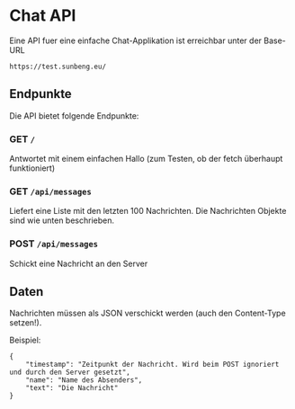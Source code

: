# Chat API

Eine API fuer eine einfache Chat-Applikation ist erreichbar unter der Base-URL

```
https://test.sunbeng.eu/
```

## Endpunkte

Die API bietet folgende Endpunkte:

### GET `/`
Antwortet mit einem einfachen Hallo (zum Testen, ob der fetch überhaupt funktioniert)

### GET `/api/messages`
Liefert eine Liste mit den letzten 100 Nachrichten. Die Nachrichten Objekte sind wie unten beschrieben.

### POST `/api/messages`
Schickt eine Nachricht an den Server

## Daten

Nachrichten müssen als JSON verschickt werden (auch den Content-Type setzen!).

Beispiel:
```
{
    "timestamp": "Zeitpunkt der Nachricht. Wird beim POST ignoriert und durch den Server gesetzt",
    "name": "Name des Absenders",
    "text": "Die Nachricht"
}
```
